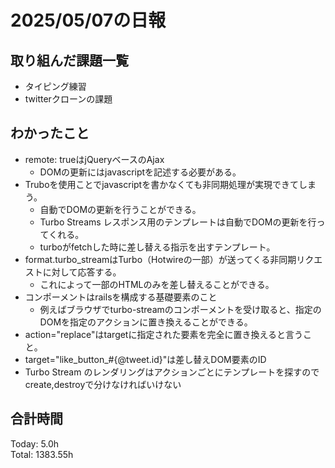 # 2025/05/07の日報
## 取り組んだ課題一覧
* タイピング練習
* twitterクローンの課題
## わかったこと 
* remote: trueはjQueryベースのAjax
  * DOMの更新にはjavascriptを記述する必要がある。
* Truboを使用ことでjavascriptを書かなくても非同期処理が実現できてしまう。
  * 自動でDOMの更新を行うことができる。
  * Turbo Streams レスポンス用のテンプレートは自動でDOMの更新を行ってくれる。
  * turboがfetchした時に差し替える指示を出すテンプレート。
* format.turbo_streamはTurbo（Hotwireの一部）が送ってくる非同期リクエストに対して応答する。
  * これによって一部のHTMLのみを差し替えることができる。
* コンポーメントはrailsを構成する基礎要素のこと
  * 例えばブラウザでturbo-streamのコンポーメントを受け取ると、指定のDOMを指定のアクションに置き換えることができる。
* action="replace"はtargetに指定された要素を完全に置き換えると言うこと。
* target="like_button_#{@tweet.id}"は差し替えDOM要素のID
* Turbo Stream のレンダリングはアクションごとにテンプレートを探すのでcreate,destroyで分けなければいけない 
   
             
##  合計時間 
Today: 5.0h<br>
Total: 1383.55h
